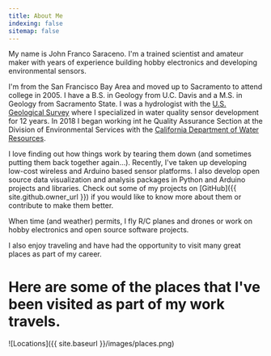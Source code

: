```yaml
---
title: About Me
indexing: false
sitemap: false
---
```


My name is John Franco Saraceno. I'm a trained scientist and amateur maker with years of experience building hobby electronics and developing environmental sensors.

I'm from the San Francisco Bay Area and moved up to Sacramento to attend college in 2005. I have a B.S. in Geology from U.C. Davis and a M.S. in Geology from Sacramento State. I was a hydrologist with the [U.S. Geological Survey](https://www.usgs.gov) where I specialized in water quality sensor development for 12 years. In 2018 I began working int he Quality Assurance Section at the Division of Environmental Services with the [California Department of Water Resources](https://www.cadwr.gov).

I love finding out how things work by tearing them down (and sometimes putting them back together again...). Recently, I've taken up developing low-cost wireless and Arduino based sensor platforms. I also develop open source data visualization and analysis packages in Python and Arduino projects and libraries. Check out some of my projects on [GitHub]({{ site.github.owner_url }}) if you would like to know more about them or contribute to make them better. 

When time (and weather) permits, I fly R/C planes and drones or work on hobby electronics and open source software projects. 

I also enjoy traveling and have had the opportunity to visit many great places as part of my career.

# Here are some of the places that I've been visited as part of my work travels.
![Locations]({{ site.baseurl }}/images/places.png)
